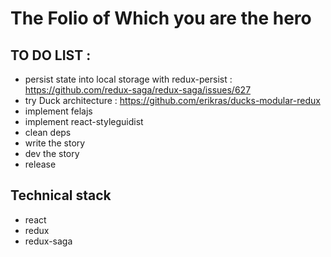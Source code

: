# The Folio of Which you are the hero

## TO DO LIST :
* persist state into local storage with redux-persist : https://github.com/redux-saga/redux-saga/issues/627
* try Duck architecture : https://github.com/erikras/ducks-modular-redux
* implement felajs
* implement react-styleguidist
* clean deps
* write the story
* dev the story
* release

## Technical stack
* react
* redux
* redux-saga
